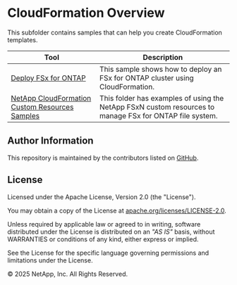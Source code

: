 # CloudFormation Overview
This subfolder contains samples that can help you create CloudFormation templates.

| Tool | Description |
| --- | --- |
| [Deploy FSx for ONTAP](Deploy-FSx-ONTAP) | This sample shows how to deploy an FSx for ONTAP cluster using CloudFormation. |
| [NetApp CloudFormation Custom Resources Samples](NetApp-FSxN-Custom-Resources-Samples) | This folder has examples of using the NetApp FSxN custom resources to manage FSx for ONTAP file system. |

## Author Information

This repository is maintained by the contributors listed on [GitHub](https://github.com/NetApp/FSx-ONTAP-utils/graphs/contributors).

## License

Licensed under the Apache License, Version 2.0 (the "License").

You may obtain a copy of the License at [apache.org/licenses/LICENSE-2.0](http://www.apache.org/licenses/LICENSE-2.0).

Unless required by applicable law or agreed to in writing, software distributed under the License is distributed on an _"AS IS"_ basis, without WARRANTIES or conditions of any kind, either express or implied.

See the License for the specific language governing permissions and limitations under the License.

© 2025 NetApp, Inc. All Rights Reserved.
